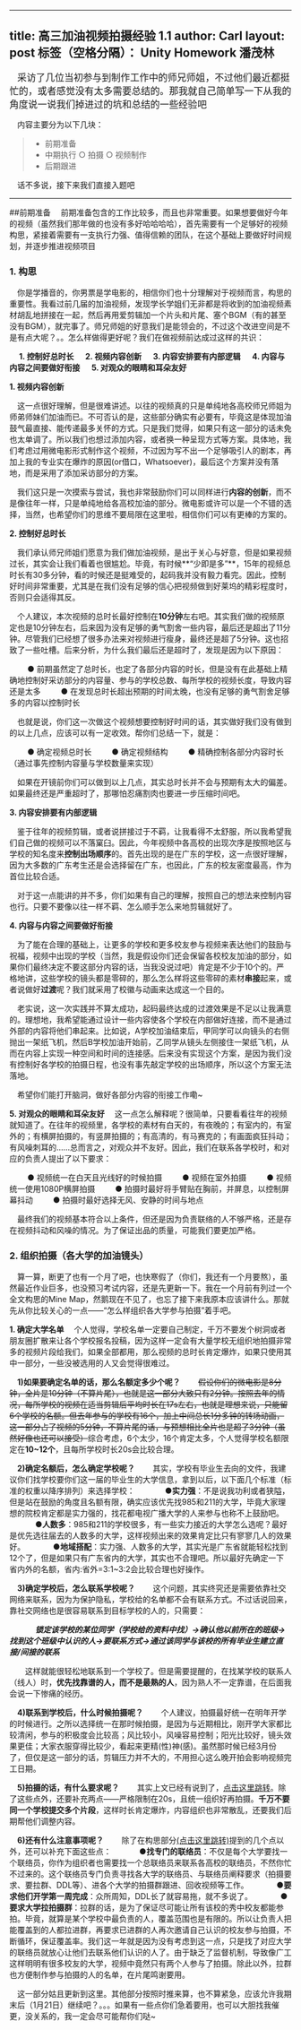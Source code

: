 ---
title: 高三加油视频拍摄经验 1.1
author: Carl
layout: post
标签（空格分隔）： Unity Homework 潘茂林
------
&emsp;<big>采访了几位当初参与到制作工作中的师兄师姐，不过他们最近都挺忙的，或者感觉没有太多需要总结的。那我就自己简单写一下从我的角度说一说我们掉进过的坑和总结的一些经验吧</big>

&emsp;内容主要分为以下几块：
> * 前期准备
> * 中期执行
    ○   拍摄
    ○   视频制作
> * 后期跟进

&emsp;话不多说，接下来我们直接入题吧


----------
##前期准备
&emsp;前期准备包含的工作比较多，而且也非常重要。如果想要做好今年的视频（虽然我们那年做的也没有多好哈哈哈哈），首先需要有一个足够好的视频构思，紧接着需要有一支执行力强、值得信赖的团队，在这个基础上要做好时间规划，并逐步推进视频项目

### 1.  构思
&emsp;你是学播音的，你男票是学电影的，相信你们也十分理解对于视频而言，构思的重要性。我看过前几届的加油视频，发现学长学姐们无非都是将收到的加油视频素材胡乱地拼接在一起，然后再用爱剪辑加一个片头和片尾、塞个BGM（有的甚至没有BGM），就完事了。师兄师姐的好意我们是能领会的，不过这个改进空间是不是有点大呢？。。怎么样做得更好呢？我们在做视频前达成过这样的共识：

**&emsp; 1.  控制好总时长
&emsp; 2. 视频内容创新
&emsp; 3. 内容安排要有内部逻辑
&emsp; 4. 内容与内容之间要做好衔接
&emsp; 5. 对观众的眼睛和耳朵友好**

**1. <span id="Requirement1"> 视频内容创新</span>**

&emsp;这一点很好理解，但是很难讲述。以往的视频真的只是单纯地各高校师兄师姐为师弟师妹们加油而已。不可否认的是，这些部分确实有必要有，毕竟这是体现加油鼓气最直接、能传递最多关怀的方式。只是我们觉得，如果只有这一部分的话未免也太单调了。所以我们也想过添加内容，或者换一种呈现方式等方案。具体地，我们考虑过用微电影形式制作这个视频，不过因为写不出一个足够吸引人的剧本，再加上我的专业实在爆炸的原因(or借口，Whatsoever)，最后这个方案并没有落地，而是采用了添加采访部分的方案。

&emsp;我们这只是一次摸索与尝试，我也非常鼓励你们可以同样进行**内容的创新**，而不是像往年一样，只是单纯地给各高校加油的部分。微电影或许可以是一个不错的选择，当然，也希望你们的思维不要局限在这里啦，相信你们可以有更棒的方案的。

**2. 控制好总时长**

&emsp;我们承认师兄师姐们愿意为我们做加油视频，是出于关心与好意，但是如果视频过长，其实会让我们看着也很尴尬。毕竟，有时候**“少即是多”**，15年的视频总时长有30多分钟，看的时候还是挺难受的，起码我并没有毅力看完。因此，控制好时间非常重要，尤其是在我们没有足够的信心把视频做到好莱坞的精彩程度时，否则只会适得其反。

&emsp;个人建议，本次视频的总时长最好控制在**10分钟**左右吧。其实我们做的视频原定也是10分钟左右，后来因为没有足够的勇气割舍一些内容，最后还是超出了11分钟。尽管我们已经想了很多办法来对视频进行瘦身，最终还是超了5分钟。这也招致了一些吐槽。后来分析，为什么我们最后还是超时了，发现是因为以下原因：

&emsp;&emsp;    ●   前期虽然定了总时长，也定了各部分内容的时长，但是没有在此基础上精确地控制好采访部分的内容量、参与的学校总数、每所学校的视频长度，导致内容还是太多
&emsp;&emsp;    ●   在发现总时长超出预期的时间太晚，也没有足够的勇气割舍足够多的内容以控制时长

&emsp;也就是说，你们这一次做这个视频想要控制好时间的话，其实做好我们没有做到的以上几点，应该可以有一定收效。帮你们总结一下，就是：

&emsp;&emsp;    ●   确定视频总时长
&emsp;&emsp;    ●   确定视频结构
&emsp;&emsp;    ●   精确控制各部分内容时长（通过事先控制内容量与学校数量来实现）

&emsp;如果在开镜前你们可以做到以上几点，其实总时长并不会与预期有太大的偏差。如果最终还是严重超时了，那哪怕忍痛割肉也要进一步压缩时间吧。

**3. 内容安排要有内部逻辑**

&emsp;鉴于往年的视频剪辑，或者说拼接过于不羁，让我看得不太舒服，所以我希望我们自己做的视频可以不落窠臼。因此，今年视频中各高校的出现次序是按照地区与学校的知名度来**控制出场顺序**的。首先出现的是在广东的学校，这一点很好理解，因为大多数的广东考生还是会选择留在广东，也因此，广东的校友密度最高，作为首位比较合适。

&emsp;对于这一点能讲的并不多，你们如果有自己的理解，按照自己的想法来控制内容也行。只要不要像以往一样不羁、怎么顺手怎么来地剪辑就好了。

**4. 内容与内容之间要做好衔接**

&emsp;为了能在合理的基础上，让更多的学校和更多校友参与视频来表达他们的鼓励与祝福，视频中出现的学校（当然，我是假设你们还会保留各校校友加油的部分，如果你们最终决定不要这部分内容的话，当我没说过吧）肯定是不少于10个的。严格地讲，这些学校的镜头都是零碎的，那么怎么样将这些零碎的素材**串接**起来，或者说做好**过渡**呢？我们就采用了校徽与动画来达成这一个目的。

&emsp;老实说，这一次实践并不算太成功，起码最终达成的过渡效果是不足以让我满意的。理想地，我希望能通过设计一些内容使各个学校在内部做好连接，而不是通过外部的内容将他们串起来。比如说，A学校加油结束后，甲同学可以向镜头的右侧抛出一架纸飞机，然后B学校加油开始前，乙同学从镜头左侧接住一架纸飞机，从而在内容上实现一种空间和时间的连接感。后来没有实现这个方案，是因为我们没有控制好各学校的拍摄日程，也没有事先敲定学校的出场顺序，所以这个方案无法落地。

&emsp;希望你们能打开脑洞，做好各部分内容的衔接工作嘞~

**<span id="Requirement">5. 对观众的眼睛和耳朵友好</span>**
&emsp;这一点怎么解释呢？很简单，只要看看往年的视频就知道了。在往年的视频里，各学校的素材有白天的，有夜晚的；有室内的，有室外的；有横屏拍摄的，有竖屏拍摄的；有高清的，有马赛克的；有画面疯狂抖动；有风噪刺耳的……总而言之，对观众并不友好。因此，我们在联系各学校时，和对应的负责人提出了以下要求：

&emsp;&emsp;    ●   视频统一在白天且光线好的时候拍摄
&emsp;&emsp;    ●   视频在室外拍摄
&emsp;&emsp;    ●   视频统一使用1080P横屏拍摄
&emsp;&emsp;    ●   拍摄时最好将手臂贴在胸前，并屏息，以控制屏幕抖动
&emsp;&emsp;    ●   拍摄时最好选择无风、安静的时间与地点

&emsp;最终我们的视频基本符合以上条件，但还是因为负责联络的人不够严格，还是存在视频抖动和风噪的情况。为了保证出品的质量，可能我们要更加严格。

### 2.  组织拍摄（各大学的加油镜头）
&emsp;算一算，断更了也有一个月了吧，也快寒假了（你们，我还有一个月要熬），虽然最近作业巨多，也没预习考试内容，还是先更新一下。我在一个月前有列过一个全文构思的Mine Map，然鹅现在不见了，也忘了接下来我原本应该讲什么。那就先从你比较关心的一点——“怎么样组织各大学参与拍摄”着手吧。

**1. 确定大学名单**
&emsp;个人觉得，学校名单一定要自己制定，千万不要发个树洞或者朋友圈扩散来让各个学校报名投稿，因为这样一定会有大量学校无组织地拍摄非常多的视频片段给我们，如果全部都用，那么视频的总时长肯定爆炸，如果只使用其中一部分，一些没被选用的人又会觉得很难过。

&emsp;**1)如果要确定名单的话，那么名额定多少个呢？**
&emsp;&emsp;~~假设你们的微电影是8分钟，全片是10分钟（不算片尾），也就是这一部分大致只有2分钟。按照去年的情况，每所学校的视频在适当剪辑后平均时长在17s左右，也就是理想来说，只能留6个学校的名额。但去年参与的学校有16个，加上中间总长1分多钟的转场动画，这一部分占了视频的5分钟，不算片尾的话，与预想相比全片也是超了3分钟（虽然好像也还可以接受）~~综合考虑，6个太少，16个肯定太多，个人觉得学校名额限定在**10~12个**，且每所学校时长20s会比较合理。

&emsp;**2)确定名额后，怎么确定学校呢？**
&emsp;&emsp;其实，学校有毕业生去向的文件，我建议你们找学校要你们这一届的毕业生的大学信息，拿到以后，以下面几个标准（标准的权重以降序排列）来选择学校：
&emsp;&emsp; &emsp;   ●**实力强**：不是说我功利或者狭隘，但是站在鼓励的角度且名额有限，确实应该优先找985和211的大学，毕竟大家理想的院校肯定都是实力强的，找花都电视广播大学的人来参与也称不上鼓励吧。
&emsp;&emsp;&emsp;    ●**人数多**：985和211的学校很多，有一些实力接近的大学怎么选呢？最好是优先选往届去的人数多的大学，这样视频出来的效果肯定比只有寥寥几人的效果好。
&emsp;&emsp;&emsp;    ●**地域搭配**：实力强、人数多的大学，其实光是广东省就能轻松找到12个了，但是如果只有广东省内的大学，其实也不合理吧。所以最好先确定一下省内外的名额，省内:省外=3:1~3:2会比较合理也好操作。


&emsp;**3)确定学校后，怎么联系学校呢？**
&emsp;&emsp;这个问题，其实终究还是需要依靠社交网络来联系，因为为保护隐私，学校给的名单都不会有联系方式。不过话说回来，靠社交网络也是很容易联系到目标学校的人的，只需要：

&emsp;&emsp;&emsp; ***锁定该学校的某位同学（学校给的资料中找）→确认他以前所在的班级→找到这个班级中认识的人→要联系方式→通过该同学与该校的所有毕业生建立直接/间接的联系***


&emsp;&emsp;这样就能很轻松地联系到一个学校了。但是需要提醒的，在找某学校的联系人（线人）时，**优先找靠谱的人，而不是最熟的人**，因为熟人不一定靠谱，在后面我会说一下惨痛的经历。

&emsp;**4)联系到学校后，什么时候拍摄呢？**
&emsp;&emsp;个人建议，拍摄最好统一在明年开学的时候进行。之所以选择统一在那时候拍摄，是因为与近期相比，刚开学大家都比较清闲，参与的积极度会比较高；风比较小，风噪容易控制；阳光比较好，镜头效果更佳；大家衣服穿得比较少，看起来更精(性)神(感)。虽然那时候已经3月份了，但仅是这一部分的话，剪辑压力并不大的，不用担心这么晚开拍会影响视频完工日期。

&emsp;**5)拍摄的话，有什么要求呢？**
&emsp;&emsp;其实上文已经有说到了，[点击这里跳转](#Requirement)。除了这些点外，还要补充两点——严格限制在20s，且统一组织好再拍摄。**千万不要同一个学校提交多个片段**，这样时长肯定爆炸，内容组织也非常散乱，还要我们后期帮他们调整内容。

&emsp;**6)还有什么注意事项呢？**
&emsp;&emsp;除了在构思部分[(点击这里跳转)](#Requirement1)提到的几个点以外，还可以补充下面这些点：
&emsp;&emsp;&emsp;    ●**找专门的联络员**：不仅是每个大学要找一个联络员，你作为组织者也需要找一个总联络员来联系各高校的联络员，不然你忙不过来的。这个联络员专门负责寻找各大学的联络员、与联络员阐释要求（拍摄要求、要拉群、DDL等）、进各个大学的拍摄群跟进、回收视频等工作。
&emsp;&emsp;&emsp;    ●**要求他们开学第一周完成**：众所周知，DDL长了就容易拖，就不多说了。
&emsp;&emsp;&emsp;    ●**要求大学拉拍摄群**：拉群的话，是为了保证尽可能让所有该校的秀中校友都能参拍。毕竟，就算是某个学校中最负责的人，覆盖范围也是有限的。所以让负责人把能覆盖到的人都拉进群，再要求已进群的人再次邀请自己认识的校友参与拍摄，不断循环，保证覆盖率。我们这一年就是因为没有考虑到这一点，只是找了对应大学的联络员就放心让他们去联系他们认识的人了。由于缺乏了监督机制，导致像广工这样明明有很多校友的大学，视频中竟然只有两个人参与了拍摄。除此以外，拉群也方便制作参与拍摄的人的名单，在片尾鸣谢要用。

&emsp;这一部分姑且更新到这里。其他部分按照时推来算，也不算紧急，应该允许我期末后（1月21日）继续吧？。。。如果有一些点你们急着要用，也可以大胆找我催更，没关系的，我一定会尽可能帮你们哒~
